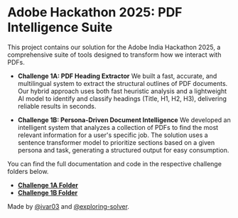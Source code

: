 # Adobe Hackathon 2025: PDF Intelligence Suite

This project contains our solution for the Adobe India Hackathon 2025, a comprehensive suite of tools designed to transform how we interact with PDFs.

  * **Challenge 1A: PDF Heading Extractor**
    We built a fast, accurate, and multilingual system to extract the structural outlines of PDF documents. Our hybrid approach uses both fast heuristic analysis and a lightweight AI model to identify and classify headings (Title, H1, H2, H3), delivering reliable results in seconds.

  * **Challenge 1B: Persona-Driven Document Intelligence**
    We developed an intelligent system that analyzes a collection of PDFs to find the most relevant information for a user's specific job. The solution uses a sentence transformer model to prioritize sections based on a given persona and task, generating a structured output for easy consumption.

You can find the full documentation and code in the respective challenge folders below.

  * **[Challenge 1A Folder](https://github.com/exploring-solver/adobe-hackathon-2025/tree/main/Challenge_1a)**
  * **[Challenge 1B Folder](https://github.com/exploring-solver/adobe-hackathon-2025/tree/main/Challenge_1b)**

Made by [@ivar03](https://www.google.com/search?q=https://github.com/ivar03) and [@exploring-solver](https://github.com/exploring-solver).
